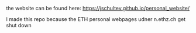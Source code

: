 the website can be found here: https://jschultev.github.io/personal_website/

I made this repo because the ETH personal webpages udner n.ethz.ch get shut down
